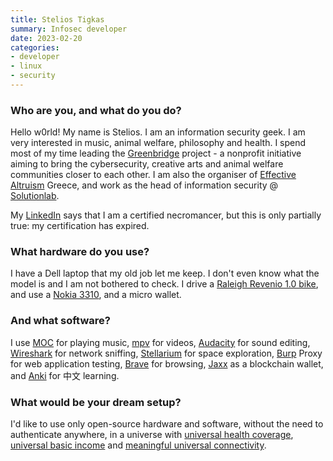 ```yaml
---
title: Stelios Tigkas
summary: Infosec developer
date: 2023-02-20
categories:
- developer
- linux
- security
---
```


### Who are you, and what do you do?

Hello w0rld! My name is Stelios. I am an information security geek. I am very interested in music, animal welfare, philosophy and health. I spend most of my time leading the [Greenbridge](https://greenbridge.gr/ "A non-profit designed to bring together the security, art and animal welfare communities.") project - a nonprofit initiative aiming to bring the cybersecurity, creative arts and animal welfare communities closer to each other. I am also the organiser of [Effective Altruism](https://www.effectivealtruism.org/ "A research community trying to find the best wasys to help people.") Greece, and work as the head of information security @ [Solutionlab](https://solutionlab.net/ "A dev agency in Lithuania.").

My [LinkedIn](https://www.linkedin.com/in/stigkas/ "Stelios' LinkedIn account.") says that I am a certified necromancer, but this is only partially true: my certification has expired.

### What hardware do you use?

I have a Dell laptop that my old job let me keep. I don't even know what the model is and I am not bothered to check. I drive a [Raleigh Revenio 1.0 bike][revenio-1.0], and use a [Nokia 3310][3310], and a micro wallet.

### And what software?

I use [MOC][] for playing music, [mpv][] for videos, [Audacity][] for sound editing, [Wireshark][] for network sniffing, [Stellarium][] for space exploration, [Burp][] Proxy for web application testing, [Brave][] for browsing, [Jaxx][] as a blockchain wallet, and [Anki][] for 中文 learning.

### What would be your dream setup?

I'd like to use only open-source hardware and software, without the need to authenticate anywhere, in a universe with [universal health coverage](https://www.uhc2030.org/ "A collaborative platform for working towards universal healthcare."), [universal basic income](https://en.wikipedia.org/wiki/Universal_basic_income "The Wikipedia entry for universal basic income.") and [meaningful universal connectivity](https://www.broadbandcommission.org/universal-connectivity/ "A commission helping to guide international broadband policy and development.").

[3310]: http://web.archive.org/web/20221206050426/https://www.nokia.com/phones/en_int/nokia-3310 "A basic mobile phone."
[anki]: https://apps.ankiweb.net/ "A flash-card based learning tool."
[audacity]: https://sourceforge.net/projects/audacity/ "An open-source, cross-platform audio editor."
[brave]: https://brave.com/ "A web browser."
[burp]: http://web.archive.org/web/20230806201203/https://portswigger.net/burp "Software for vulnerability scanning and traffic interception."
[jaxx]: http://web.archive.org/web/20230219185523/https://jaxx.io/ "Blockchain wallet software."
[moc]: http://moc.daper.net/ "A Linux command line audio player."
[mpv]: https://mpv.io/ "A cross-platform media player."
[revenio-1.0]: https://www.knowyourbike.com/raleigh/revenio/1-0 "A road bike."
[stellarium]: http://stellarium.org/ "Open source astronomy software."
[wireshark]: https://www.wireshark.org/ "A network protocol analyser."
